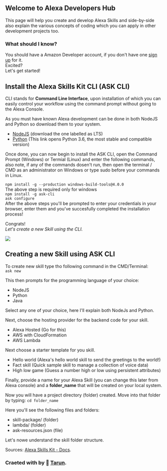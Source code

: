 ## Welcome to Alexa Developers Hub
This page will help you create and develop Alexa Skills and side-by-side also explain the various concepts of coding which you can apply in other development projects too.

### What should I know?
You should have a Amazon Developer account, if you don't have one [sign up](https://developer.amazon.com/) for it.  
Excited?  
Let's get started!

## Install the Alexa Skills Kit CLI (ASK CLI)

CLI stands for **Command Line Interface**, upon installation of which you can easily control your workflow using the command prompt without going to the Alexa Console.

As you must have known Alexa development can be done in both NodeJS and Python so download them to your system.  
- [NodeJS](https://nodejs.org/en/) (download the one labelled as LTS)  
- [Python](https://www.python.org/downloads/release/python-360/) (This link opens Python 3.6, the most stable and compatible version)  

Once done, you can now begin to install the ASK CLI, open the Command Prompt (Windows) or Termial (Linux) and enter the following commands, also note, if any of the commands dosen't run, then open the terminal / CMD as an administrator on Windows or type sudo before your commands in Linux.

```npm install -g --production windows-build-tools@4.0.0```  
   The above step is required only for windows  
```npm install -g ask-cli```  
```ask configure```  
After the above steps you'll be prompted to enter your credentials in your browser, enter them and you've succesfully completed the installation process!

Congrats!  
*Let's create a new Skill using the CLI.*  

<img src="https://i.ytimg.com/vi/Z1pVgsAKmYI/maxresdefault.jpg">

## Creating a new Skill using ASK CLI

To create new skill type tho following command in the CMD/Terminal:  
```ask new```

This then prompts for the programming language of your choice:
- NodeJS
- Python
- Java

Select any one of your choice, here I'll explain both NodeJs and Python.  

Next, choose the hosting provider for the backend code for your skill.
- Alexa Hosted (Go for this)
- AWS with CloudFormation	
- AWS Lambda	

Next choose a starter template for you skill.  
- Hello world (Alexa's hello world skill to send the greetings to the world!)
- Fact skill (Quick sample skill to manage a collection of voice data)
- High low game (Guess a number high or low using persistent attributes)

Finally, provide a name for your Alexa Skill (you can change this later from Alexa console) and a **folder_name** that will be created on your local system.

Now you will have a project directory (folder) created. Move into that folder by typing:
```cd folder_name```

Here you'll see the following files and folders:
- skill-package/ (folder)
- lambda/ (folder)
- ask-resources.json (file)

Let's nowe understand the skill folder structure.



Sources: [Alexa Skills Kit - Docs](https://developer.amazon.com/en-US/docs/alexa/smapi/quick-start-alexa-skills-kit-command-line-interface.html).


### Craeted with by 💙 [Tarun](https://github.com/tarunnsingh).